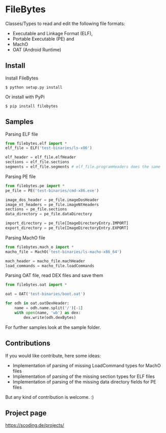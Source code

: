 FileBytes
================

Classes/Types to read and edit the following file formats:
- Executable and Linkage Format (ELF),
- Portable Executable (PE) and
- MachO
- OAT (Android Runtime)

Install
-------

Install FileBytes

    $ python setup.py install

Or install with PyPi

    $ pip install filebytes

Samples
-------

Parsing ELF file
```python
from filebytes.elf import *
elf_file = ELF('test-binaries/ls-x86')

elf_header = elf_file.elfHeader
sections = elf_file.sections
segments = elf_file.segments # elf_file.programHeaders does the same
```

Parsing PE file
```python
from filebytes.pe import *
pe_file = PE('test-binaries/cmd-x86.exe')

image_dos_header = pe_file.imageDosHeader
image_nt_headers = pe_file.imageNtHeaders
sections = pe_file.sections
data_directory = pe_file.dataDirectory

import_directory = pe_file[ImageDirectoryEntry.IMPORT]
export_directory = pe_file[ImageDirectoryEntry.EXPORT]
```

Parsing MachO file
```python
from filebytes.mach_o import *
macho_file = MachO('test-binaries/ls-macho-x86_64')

mach_header = macho_file.machHeader
load_commands = macho_file.loadCommands
```

Parsing OAT file, read DEX files and save them
```python
from filebytes.oat import *

oat = OAT('test-binaries/boot.oat')

for odh in oat.oatDexHeader:
    name = odh.name.split('/')[-1]
    with open(name, 'wb') as dex:
        dex.write(odh.dexBytes)
```

For further samples look at the sample folder.

Contributions
----------------------
If you would like contribute, here some ideas:
- Implementation of parsing of missing LoadCommand types for MachO files
- Implementation of parsing of the missing section types for ELF files
- Implementation of parsing of the missing data directory fields for PE files

But any kind of contribution is welcome. :)


Project page
------------------------------------
https://scoding.de/projects/